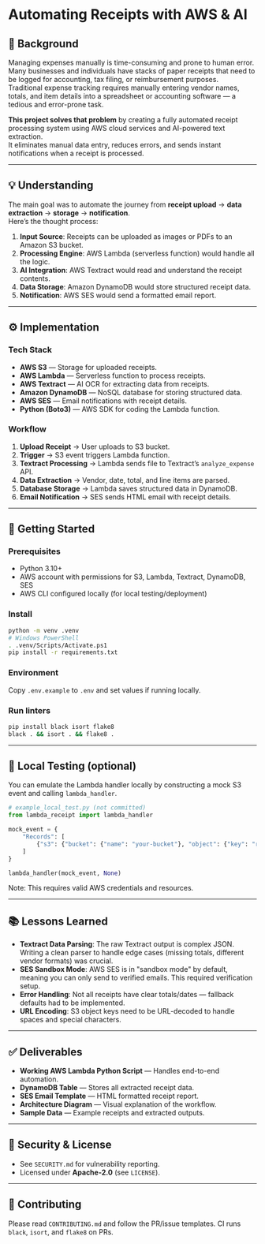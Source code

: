 # Automating Receipts with AWS & AI

## 📌 Background
Managing expenses manually is time-consuming and prone to human error. Many businesses and individuals have stacks of paper receipts that need to be logged for accounting, tax filing, or reimbursement purposes.  
Traditional expense tracking requires manually entering vendor names, totals, and item details into a spreadsheet or accounting software — a tedious and error-prone task.

**This project solves that problem** by creating a fully automated receipt processing system using AWS cloud services and AI-powered text extraction.  
It eliminates manual data entry, reduces errors, and sends instant notifications when a receipt is processed.

---

## 💡 Understanding
The main goal was to automate the journey from **receipt upload** → **data extraction** → **storage** → **notification**.  
Here’s the thought process:
1. **Input Source**: Receipts can be uploaded as images or PDFs to an Amazon S3 bucket.
2. **Processing Engine**: AWS Lambda (serverless function) would handle all the logic.
3. **AI Integration**: AWS Textract would read and understand the receipt contents.
4. **Data Storage**: Amazon DynamoDB would store structured receipt data.
5. **Notification**: AWS SES would send a formatted email report.

---

## ⚙️ Implementation

### **Tech Stack**
- **AWS S3** — Storage for uploaded receipts.
- **AWS Lambda** — Serverless function to process receipts.
- **AWS Textract** — AI OCR for extracting data from receipts.
- **Amazon DynamoDB** — NoSQL database for storing structured data.
- **AWS SES** — Email notifications with receipt details.
- **Python (Boto3)** — AWS SDK for coding the Lambda function.

### **Workflow**
1. **Upload Receipt** → User uploads to S3 bucket.
2. **Trigger** → S3 event triggers Lambda function.
3. **Textract Processing** → Lambda sends file to Textract’s `analyze_expense` API.
4. **Data Extraction** → Vendor, date, total, and line items are parsed.
5. **Database Storage** → Lambda saves structured data in DynamoDB.
6. **Email Notification** → SES sends HTML email with receipt details.

---

## 🚀 Getting Started

### Prerequisites
- Python 3.10+
- AWS account with permissions for S3, Lambda, Textract, DynamoDB, SES
- AWS CLI configured locally (for local testing/deployment)

### Install
```bash
python -m venv .venv
# Windows PowerShell
. .venv/Scripts/Activate.ps1
pip install -r requirements.txt
```

### Environment
Copy `.env.example` to `.env` and set values if running locally.

### Run linters
```bash
pip install black isort flake8
black . && isort . && flake8 .
```

---

## 🧪 Local Testing (optional)
You can emulate the Lambda handler locally by constructing a mock S3 event and calling `lambda_handler`.

```python
# example_local_test.py (not committed)
from lambda_receipt import lambda_handler

mock_event = {
    "Records": [
        {"s3": {"bucket": {"name": "your-bucket"}, "object": {"key": "receipts/sample.pdf"}}}
    ]
}

lambda_handler(mock_event, None)
```

Note: This requires valid AWS credentials and resources.

---

## 📚 Lessons Learned
- **Textract Data Parsing**: The raw Textract output is complex JSON. Writing a clean parser to handle edge cases (missing totals, different vendor formats) was crucial.
- **SES Sandbox Mode**: AWS SES is in "sandbox mode" by default, meaning you can only send to verified emails. This required verification setup.
- **Error Handling**: Not all receipts have clear totals/dates — fallback defaults had to be implemented.
- **URL Encoding**: S3 object keys need to be URL-decoded to handle spaces and special characters.

---

## ✅ Deliverables
- **Working AWS Lambda Python Script** — Handles end-to-end automation.
- **DynamoDB Table** — Stores all extracted receipt data.
- **SES Email Template** — HTML formatted receipt report.
- **Architecture Diagram** — Visual explanation of the workflow.
- **Sample Data** — Example receipts and extracted outputs.

---

## 🔐 Security & License
- See `SECURITY.md` for vulnerability reporting.
- Licensed under **Apache-2.0** (see `LICENSE`).

---

## 🤝 Contributing
Please read `CONTRIBUTING.md` and follow the PR/issue templates. CI runs `black`, `isort`, and `flake8` on PRs.